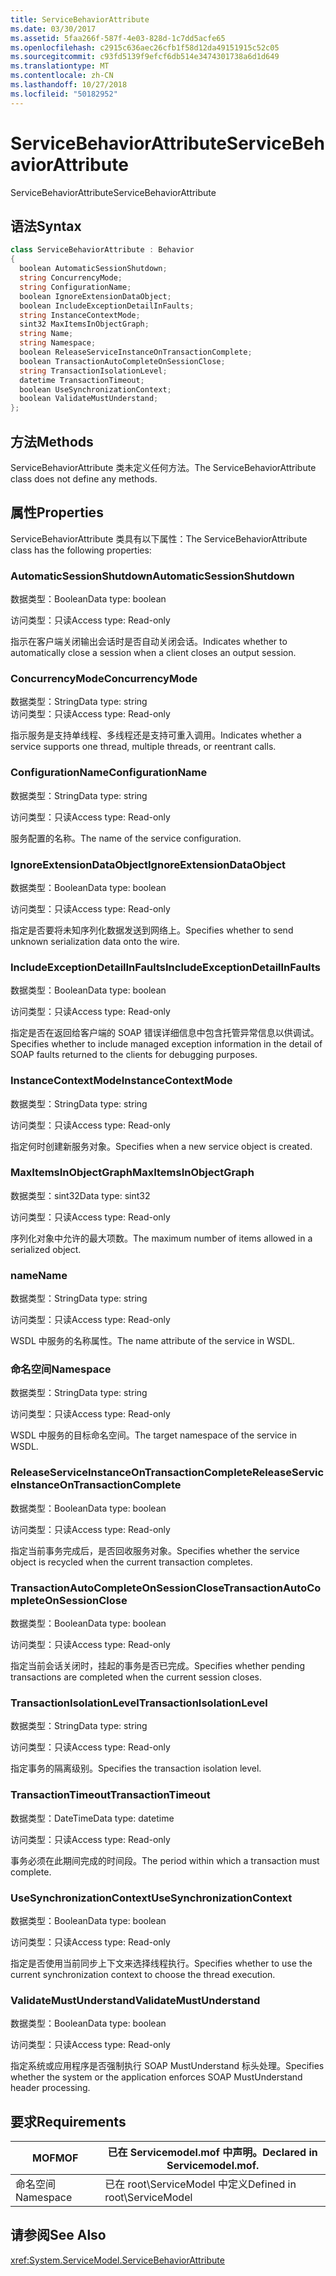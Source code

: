 ```yaml
---
title: ServiceBehaviorAttribute
ms.date: 03/30/2017
ms.assetid: 5faa266f-587f-4e03-828d-1c7dd5acfe65
ms.openlocfilehash: c2915c636aec26cfb1f58d12da49151915c52c05
ms.sourcegitcommit: c93fd5139f9efcf6db514e3474301738a6d1d649
ms.translationtype: MT
ms.contentlocale: zh-CN
ms.lasthandoff: 10/27/2018
ms.locfileid: "50182952"
---
```

# <a name="servicebehaviorattribute"></a><span data-ttu-id="be383-102">ServiceBehaviorAttribute</span><span class="sxs-lookup"><span data-stu-id="be383-102">ServiceBehaviorAttribute</span></span>
<span data-ttu-id="be383-103">ServiceBehaviorAttribute</span><span class="sxs-lookup"><span data-stu-id="be383-103">ServiceBehaviorAttribute</span></span>  
  
## <a name="syntax"></a><span data-ttu-id="be383-104">语法</span><span class="sxs-lookup"><span data-stu-id="be383-104">Syntax</span></span>  
  
```csharp
class ServiceBehaviorAttribute : Behavior  
{  
  boolean AutomaticSessionShutdown;  
  string ConcurrencyMode;  
  string ConfigurationName;  
  boolean IgnoreExtensionDataObject;  
  boolean IncludeExceptionDetailInFaults;  
  string InstanceContextMode;  
  sint32 MaxItemsInObjectGraph;  
  string Name;  
  string Namespace;  
  boolean ReleaseServiceInstanceOnTransactionComplete;  
  boolean TransactionAutoCompleteOnSessionClose;  
  string TransactionIsolationLevel;  
  datetime TransactionTimeout;  
  boolean UseSynchronizationContext;  
  boolean ValidateMustUnderstand;  
};  
```  
  
## <a name="methods"></a><span data-ttu-id="be383-105">方法</span><span class="sxs-lookup"><span data-stu-id="be383-105">Methods</span></span>  
 <span data-ttu-id="be383-106">ServiceBehaviorAttribute 类未定义任何方法。</span><span class="sxs-lookup"><span data-stu-id="be383-106">The ServiceBehaviorAttribute class does not define any methods.</span></span>  
  
## <a name="properties"></a><span data-ttu-id="be383-107">属性</span><span class="sxs-lookup"><span data-stu-id="be383-107">Properties</span></span>  
 <span data-ttu-id="be383-108">ServiceBehaviorAttribute 类具有以下属性：</span><span class="sxs-lookup"><span data-stu-id="be383-108">The ServiceBehaviorAttribute class has the following properties:</span></span>  
  
### <a name="automaticsessionshutdown"></a><span data-ttu-id="be383-109">AutomaticSessionShutdown</span><span class="sxs-lookup"><span data-stu-id="be383-109">AutomaticSessionShutdown</span></span>  
 <span data-ttu-id="be383-110">数据类型：Boolean</span><span class="sxs-lookup"><span data-stu-id="be383-110">Data type: boolean</span></span>  
  
 <span data-ttu-id="be383-111">访问类型：只读</span><span class="sxs-lookup"><span data-stu-id="be383-111">Access type: Read-only</span></span>  
  
 <span data-ttu-id="be383-112">指示在客户端关闭输出会话时是否自动关闭会话。</span><span class="sxs-lookup"><span data-stu-id="be383-112">Indicates whether to automatically close a session when a client closes an output session.</span></span>  
  
### <a name="concurrencymode"></a><span data-ttu-id="be383-113">ConcurrencyMode</span><span class="sxs-lookup"><span data-stu-id="be383-113">ConcurrencyMode</span></span>  
 <span data-ttu-id="be383-114">数据类型：String</span><span class="sxs-lookup"><span data-stu-id="be383-114">Data type: string</span></span>  
<span data-ttu-id="be383-115">访问类型：只读</span><span class="sxs-lookup"><span data-stu-id="be383-115">Access type: Read-only</span></span>  
  
 <span data-ttu-id="be383-116">指示服务是支持单线程、多线程还是支持可重入调用。</span><span class="sxs-lookup"><span data-stu-id="be383-116">Indicates whether a service supports one thread, multiple threads, or reentrant calls.</span></span>  
  
### <a name="configurationname"></a><span data-ttu-id="be383-117">ConfigurationName</span><span class="sxs-lookup"><span data-stu-id="be383-117">ConfigurationName</span></span>  
 <span data-ttu-id="be383-118">数据类型：String</span><span class="sxs-lookup"><span data-stu-id="be383-118">Data type: string</span></span>  
  
 <span data-ttu-id="be383-119">访问类型：只读</span><span class="sxs-lookup"><span data-stu-id="be383-119">Access type: Read-only</span></span>  
  
 <span data-ttu-id="be383-120">服务配置的名称。</span><span class="sxs-lookup"><span data-stu-id="be383-120">The name of the service configuration.</span></span>  
  
### <a name="ignoreextensiondataobject"></a><span data-ttu-id="be383-121">IgnoreExtensionDataObject</span><span class="sxs-lookup"><span data-stu-id="be383-121">IgnoreExtensionDataObject</span></span>  
 <span data-ttu-id="be383-122">数据类型：Boolean</span><span class="sxs-lookup"><span data-stu-id="be383-122">Data type: boolean</span></span>  
  
 <span data-ttu-id="be383-123">访问类型：只读</span><span class="sxs-lookup"><span data-stu-id="be383-123">Access type: Read-only</span></span>  
  
 <span data-ttu-id="be383-124">指定是否要将未知序列化数据发送到网络上。</span><span class="sxs-lookup"><span data-stu-id="be383-124">Specifies whether to send unknown serialization data onto the wire.</span></span>  
  
### <a name="includeexceptiondetailinfaults"></a><span data-ttu-id="be383-125">IncludeExceptionDetailInFaults</span><span class="sxs-lookup"><span data-stu-id="be383-125">IncludeExceptionDetailInFaults</span></span>  
 <span data-ttu-id="be383-126">数据类型：Boolean</span><span class="sxs-lookup"><span data-stu-id="be383-126">Data type: boolean</span></span>  
  
 <span data-ttu-id="be383-127">访问类型：只读</span><span class="sxs-lookup"><span data-stu-id="be383-127">Access type: Read-only</span></span>  
  
 <span data-ttu-id="be383-128">指定是否在返回给客户端的 SOAP 错误详细信息中包含托管异常信息以供调试。</span><span class="sxs-lookup"><span data-stu-id="be383-128">Specifies whether to include managed exception information in the detail of SOAP faults returned to the clients for debugging purposes.</span></span>  
  
### <a name="instancecontextmode"></a><span data-ttu-id="be383-129">InstanceContextMode</span><span class="sxs-lookup"><span data-stu-id="be383-129">InstanceContextMode</span></span>  
 <span data-ttu-id="be383-130">数据类型：String</span><span class="sxs-lookup"><span data-stu-id="be383-130">Data type: string</span></span>  
  
 <span data-ttu-id="be383-131">访问类型：只读</span><span class="sxs-lookup"><span data-stu-id="be383-131">Access type: Read-only</span></span>  
  
 <span data-ttu-id="be383-132">指定何时创建新服务对象。</span><span class="sxs-lookup"><span data-stu-id="be383-132">Specifies when a new service object is created.</span></span>  
  
### <a name="maxitemsinobjectgraph"></a><span data-ttu-id="be383-133">MaxItemsInObjectGraph</span><span class="sxs-lookup"><span data-stu-id="be383-133">MaxItemsInObjectGraph</span></span>  
 <span data-ttu-id="be383-134">数据类型：sint32</span><span class="sxs-lookup"><span data-stu-id="be383-134">Data type: sint32</span></span>  
  
 <span data-ttu-id="be383-135">访问类型：只读</span><span class="sxs-lookup"><span data-stu-id="be383-135">Access type: Read-only</span></span>  
  
 <span data-ttu-id="be383-136">序列化对象中允许的最大项数。</span><span class="sxs-lookup"><span data-stu-id="be383-136">The maximum number of items allowed in a serialized object.</span></span>  
  
### <a name="name"></a><span data-ttu-id="be383-137">name</span><span class="sxs-lookup"><span data-stu-id="be383-137">Name</span></span>  
 <span data-ttu-id="be383-138">数据类型：String</span><span class="sxs-lookup"><span data-stu-id="be383-138">Data type: string</span></span>  
  
 <span data-ttu-id="be383-139">访问类型：只读</span><span class="sxs-lookup"><span data-stu-id="be383-139">Access type: Read-only</span></span>  
  
 <span data-ttu-id="be383-140">WSDL 中服务的名称属性。</span><span class="sxs-lookup"><span data-stu-id="be383-140">The name attribute of the service in WSDL.</span></span>  
  
### <a name="namespace"></a><span data-ttu-id="be383-141">命名空间</span><span class="sxs-lookup"><span data-stu-id="be383-141">Namespace</span></span>  
 <span data-ttu-id="be383-142">数据类型：String</span><span class="sxs-lookup"><span data-stu-id="be383-142">Data type: string</span></span>  
  
 <span data-ttu-id="be383-143">访问类型：只读</span><span class="sxs-lookup"><span data-stu-id="be383-143">Access type: Read-only</span></span>  
  
 <span data-ttu-id="be383-144">WSDL 中服务的目标命名空间。</span><span class="sxs-lookup"><span data-stu-id="be383-144">The target namespace of the service in WSDL.</span></span>  
  
### <a name="releaseserviceinstanceontransactioncomplete"></a><span data-ttu-id="be383-145">ReleaseServiceInstanceOnTransactionComplete</span><span class="sxs-lookup"><span data-stu-id="be383-145">ReleaseServiceInstanceOnTransactionComplete</span></span>  
 <span data-ttu-id="be383-146">数据类型：Boolean</span><span class="sxs-lookup"><span data-stu-id="be383-146">Data type: boolean</span></span>  
  
 <span data-ttu-id="be383-147">访问类型：只读</span><span class="sxs-lookup"><span data-stu-id="be383-147">Access type: Read-only</span></span>  
  
 <span data-ttu-id="be383-148">指定当前事务完成后，是否回收服务对象。</span><span class="sxs-lookup"><span data-stu-id="be383-148">Specifies whether the service object is recycled when the current transaction completes.</span></span>  
  
### <a name="transactionautocompleteonsessionclose"></a><span data-ttu-id="be383-149">TransactionAutoCompleteOnSessionClose</span><span class="sxs-lookup"><span data-stu-id="be383-149">TransactionAutoCompleteOnSessionClose</span></span>  
 <span data-ttu-id="be383-150">数据类型：Boolean</span><span class="sxs-lookup"><span data-stu-id="be383-150">Data type: boolean</span></span>  
  
 <span data-ttu-id="be383-151">访问类型：只读</span><span class="sxs-lookup"><span data-stu-id="be383-151">Access type: Read-only</span></span>  
  
 <span data-ttu-id="be383-152">指定当前会话关闭时，挂起的事务是否已完成。</span><span class="sxs-lookup"><span data-stu-id="be383-152">Specifies whether pending transactions are completed when the current session closes.</span></span>  
  
### <a name="transactionisolationlevel"></a><span data-ttu-id="be383-153">TransactionIsolationLevel</span><span class="sxs-lookup"><span data-stu-id="be383-153">TransactionIsolationLevel</span></span>  
 <span data-ttu-id="be383-154">数据类型：String</span><span class="sxs-lookup"><span data-stu-id="be383-154">Data type: string</span></span>  
  
 <span data-ttu-id="be383-155">访问类型：只读</span><span class="sxs-lookup"><span data-stu-id="be383-155">Access type: Read-only</span></span>  
  
 <span data-ttu-id="be383-156">指定事务的隔离级别。</span><span class="sxs-lookup"><span data-stu-id="be383-156">Specifies the transaction isolation level.</span></span>  
  
### <a name="transactiontimeout"></a><span data-ttu-id="be383-157">TransactionTimeout</span><span class="sxs-lookup"><span data-stu-id="be383-157">TransactionTimeout</span></span>  
 <span data-ttu-id="be383-158">数据类型：DateTime</span><span class="sxs-lookup"><span data-stu-id="be383-158">Data type: datetime</span></span>  
  
 <span data-ttu-id="be383-159">访问类型：只读</span><span class="sxs-lookup"><span data-stu-id="be383-159">Access type: Read-only</span></span>  
  
 <span data-ttu-id="be383-160">事务必须在此期间完成的时间段。</span><span class="sxs-lookup"><span data-stu-id="be383-160">The period within which a transaction must complete.</span></span>  
  
### <a name="usesynchronizationcontext"></a><span data-ttu-id="be383-161">UseSynchronizationContext</span><span class="sxs-lookup"><span data-stu-id="be383-161">UseSynchronizationContext</span></span>  
 <span data-ttu-id="be383-162">数据类型：Boolean</span><span class="sxs-lookup"><span data-stu-id="be383-162">Data type: boolean</span></span>  
  
 <span data-ttu-id="be383-163">访问类型：只读</span><span class="sxs-lookup"><span data-stu-id="be383-163">Access type: Read-only</span></span>  
  
 <span data-ttu-id="be383-164">指定是否使用当前同步上下文来选择线程执行。</span><span class="sxs-lookup"><span data-stu-id="be383-164">Specifies whether to use the current synchronization context to choose the thread execution.</span></span>  
  
### <a name="validatemustunderstand"></a><span data-ttu-id="be383-165">ValidateMustUnderstand</span><span class="sxs-lookup"><span data-stu-id="be383-165">ValidateMustUnderstand</span></span>  
 <span data-ttu-id="be383-166">数据类型：Boolean</span><span class="sxs-lookup"><span data-stu-id="be383-166">Data type: boolean</span></span>  
  
 <span data-ttu-id="be383-167">访问类型：只读</span><span class="sxs-lookup"><span data-stu-id="be383-167">Access type: Read-only</span></span>  
  
 <span data-ttu-id="be383-168">指定系统或应用程序是否强制执行 SOAP MustUnderstand 标头处理。</span><span class="sxs-lookup"><span data-stu-id="be383-168">Specifies whether the system or the application enforces SOAP MustUnderstand header processing.</span></span>  
  
## <a name="requirements"></a><span data-ttu-id="be383-169">要求</span><span class="sxs-lookup"><span data-stu-id="be383-169">Requirements</span></span>  
  
|<span data-ttu-id="be383-170">MOF</span><span class="sxs-lookup"><span data-stu-id="be383-170">MOF</span></span>|<span data-ttu-id="be383-171">已在 Servicemodel.mof 中声明。</span><span class="sxs-lookup"><span data-stu-id="be383-171">Declared in Servicemodel.mof.</span></span>|  
|---------|-----------------------------------|  
|<span data-ttu-id="be383-172">命名空间</span><span class="sxs-lookup"><span data-stu-id="be383-172">Namespace</span></span>|<span data-ttu-id="be383-173">已在 root\ServiceModel 中定义</span><span class="sxs-lookup"><span data-stu-id="be383-173">Defined in root\ServiceModel</span></span>|  
  
## <a name="see-also"></a><span data-ttu-id="be383-174">请参阅</span><span class="sxs-lookup"><span data-stu-id="be383-174">See Also</span></span>  
 <xref:System.ServiceModel.ServiceBehaviorAttribute>
